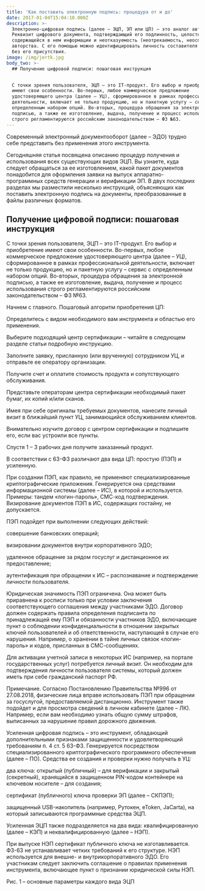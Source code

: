```yaml
---
title: 'Как поставить электронную подпись: процедура от и до'
date: 2017-01-04T15:04:10.000Z
description: >-
  Электронно-цифровая подпись (далее – ЭЦП, ЭП или ЦП) – это аналог автографа.
  Реквизит цифрового документа, подтверждающий его подлинность, целостность
  содержащейся в нем информации и неотказуемость (неотрекаемость, неоспоримость)
  авторства. С его помощью можно идентифицировать личность составителя бумаги
  без его присутствия.
image: /img/jertk.jpg
body_two: >-
  ## Получение цифровой подписи: пошаговая инструкция


  C точки зрения пользователя, ЭЦП – это IT-продукт. Его выбор и приобретение
  имеют свои особенности. Во-первых, любое коммерческое предложение
  удостоверяющего центра (далее – УЦ), сформированное в рамках профессиональной
  деятельности, включает не только продукцию, но и пакетную услугу – сервис с
  определенным набором опций. Во-вторых, процедура обращения за электронной
  подписью, а также ее изготовление, выдача, получение и процесс использования
  строго регламентируются российским законодательством – ФЗ №63.
---
```

Современный электронный документооборот (далее – ЭДО) трудно себе представить без применения этого инструмента.



Сегодняшняя статья посвящена описанию процедур получения и использования всех существующих видов ЭЦП. Вы узнаете, куда следует обращаться за ее изготовлением, какой пакет документов понадобится для оформления заявки на выпуск аппаратно-программных средств генерации и верификации ЭП. В двух последних разделах мы разместили несколько инструкций, объясняющих как поставить электронную подпись на документы, преобразованные в файлы различных форматов.

## Получение цифровой подписи: пошаговая инструкция

C точки зрения пользователя, ЭЦП – это IT-продукт. Его выбор и приобретение имеют свои особенности. Во-первых, любое коммерческое предложение удостоверяющего центра (далее – УЦ), сформированное в рамках профессиональной деятельности, включает не только продукцию, но и пакетную услугу – сервис с определенным набором опций. Во-вторых, процедура обращения за электронной подписью, а также ее изготовление, выдача, получение и процесс использования строго регламентируются российским законодательством – ФЗ №63.

Начнем с главного. Пошаговый алгоритм приобретения ЦП:

Определитесь с видом необходимого вам инструмента и областью его применения.

Выберите подходящий центр сертификации – читайте в следующем разделе статьи подробную инструкцию.

Заполните заявку, присланную (или врученную) сотрудником УЦ, и отправьте ее оператору организации.

Получите счет и оплатите стоимость продукта и сопутствующего обслуживания.

Представьте операторам центра сертификации необходимый пакет бумаг, их копий и/или сканов.

Имея при себе оригиналы требуемых документов, нанесите личный визит в ближайший пункт УЦ, занимающийся обслуживанием клиентов.

Внимательно изучите договор с центром сертификации и подпишите его, если вас устроили все пункты.

Спустя 1 – 3 рабочих дня получите заказанный продукт.

В соответствии с 63-ФЗ различают два вида ЦП: простую (ПЭП) и усиленную.

При создании ПЭП, как правило, не применяют специализированные криптографические приложения. Генерируется она средствами информационной системы (далее – ИС), в которой и используется. Примеры: тандем «логин-пароль», СМС-код подтверждения. Визирование документов ПЭП в ИС, содержащих гостайну, не допускается.

ПЭП подойдет при выполнении следующих действий:

совершение банковских операций;

визировании документов внутри корпоративного ЭДО;

удаленное обращение за рядом госуслуг и дистанционное их предоставление;

аутентификация при обращении к ИС – распознавание и подтверждение личности пользователя.

Юридическая значимость ПЭП ограничена. Она может быть приравнена к росписи только при условии заключения соответствующего соглашения между участниками ЭДО. Договор должен содержать правила определения подписанта по принадлежащей ему ПЭП и обязанности участников ЭДО, включающие пункт о соблюдении конфиденциальности в отношении закрытых ключей пользователей и об ответственности, наступающей в случае его нарушения. Например, о хранении в тайне личных связок «логин-пароль» и кодов, присланных в СМС-сообщениях.



Для активации учетной записи в некоторых ИС (например, на портале государственных услуг) потребуется личный визит. Он необходим для подтверждения личности пользователя системы, который должен иметь при себе гражданский паспорт РФ.



Примечание. Согласно Постановлению Правительства №996 от 27.08.2018, физические лица вправе использовать ПЭП при обращении за госуслугой, предоставляемой дистанционно. Инструмент также подойдет и для просмотра сведений в личном кабинете (далее – ЛК). Например, если вам необходимо узнать общую сумму штрафов, выписанных за нарушение правил дорожного движения.



Усиленная цифровая подпись – это инструмент, обладающий дополнительными признаками защищенности и удовлетворяющий требованиям п. 4 ст. 5 63-ФЗ. Генерируется посредством специализированного криптографического программного обеспечения (далее – ПО). Средства ее создания и проверки нужно получать в УЦ:



два ключа: открытый (публичный) – для верификации и закрытый (секретный), хранящийся в защищенном PIN-кодом контейнере на ключевом носителе – для создания;

сертификат (публичного) ключа проверки ЭП (далее – СКПЭП);

защищенный USB-накопитель (например, Рутокен, eToken, JaCarta), на который записываются программные средства ЭЦП.

Усиленная ЭЦП также подразделяется на два вида: квалифицированную (далее – КЭП) и неквалифицированную (далее – НЭП).



При выпуске НЭП сертификат публичного ключа не изготавливается. ФЗ-63 не устанавливает четких требований к его структуре. НЭП используется для внешне- и внутрикорпоративного ЭДО. Его участникам следует заключить соглашение о правилах применения инструмента, включающее пункт о признании юридической силы НЭП.



Рис. 1 – основные параметры каждого вида ЭЦП

